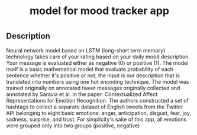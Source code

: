 <h1 align="center">model for mood tracker app<h1>
  
## Description
  
Neural network model based on LSTM (long-short term memory) technology takes care of your rating based on your daily mood description. Your message is evaluated either as negative (0) or positive (1). The model itself is a basic mathematical model that evaluate probability of each sentence whether it's positive or not, the input is our description that is translated into numbers using one hot encoding technique. The model was trained originally on annotated tweet messages originally collected and annotated by Saravia et al. in the paper: Contextualized Affect Representations for Emotion Recognition. The authors constructed a set of hashtags to collect a separate dataset of English tweets from the Twitter API belonging to eight basic emotions: anger, anticipation, disgust, fear, joy, sadness, surprise, and trust. For simplicity's sake of this app, all emotions were grouped only into two groups (positive, negative)
